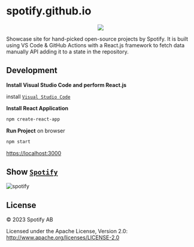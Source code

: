 # spotify.github.io

<p align="center">
  <img src="https://user-images.githubusercontent.com/8904624/127524940-37bd6001-647d-40ac-86ec-bb22d1a100c8.gif">
</p>

Showcase site for hand-picked open-source projects by Spotify. It is built using VS Code & GitHub Actions with a React.js framework to fetch data manually API adding it to a state in the repository.

## Development

**Install Visual Studio Code and perform React.js**

install [`Visual Studio Code`](https://code.visualstudio.com/docs)

**Install React Application**

```sh
npm create-react-app
```

**Run Project** on browser

```sh
npm start
```

[https://localhost:3000](https://localhost:3000)

## Show [`Spotify`](https://charlie829030.github.io/Spotify/)

![spotify](https://user-images.githubusercontent.com/113832827/235576684-a1cddebd-ce6d-461f-9be2-6b1efd31f4de.png)




## License

© 2023 Spotify AB

Licensed under the Apache License, Version 2.0: http://www.apache.org/licenses/LICENSE-2.0
